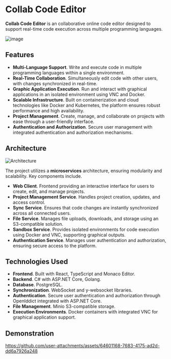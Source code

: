 # Сollab Сode Editor

**Collab Code Editor** is an collaborative online code editor designed to support real-time code execution across multiple programming languages.

![image](https://github.com/user-attachments/assets/ead617d9-3024-4cf0-ad78-f9c332ca2dd7)


## Features

- **Multi-Language Support**. Write and execute code in multiple programming languages within a single environment.
- **Real-Time Collaboration**. Simultaneously edit code with other users, with changes synchronized in real-time.
- **Graphic Application Execution**. Run and interact with graphical applications in an isolated environment using VNC and Docker.
- **Scalable Infrastructure**. Built on containerization and cloud technologies like Docker and Kubernetes, the platform ensures robust performance and high availability.
- **Project Management**. Create, manage, and collaborate on projects with ease through a user-friendly interface.
- **Authentication and Authorization**. Secure user management with integrated authentication and authorization mechanisms.

## Architecture

![Architecture](https://github.com/user-attachments/assets/cd3df1cc-e21e-4d9e-8f37-b618d5ab1d00)


The project utilizes a **microservices** architecture, ensuring modularity and scalability. Key components include.

- **Web Client**. Frontend providing an interactive interface for users to create, edit, and manage projects.
- **Project Management Service**. Handles project creation, updates, and access control.
- **Sync Service**. Ensures that code changes are instantly synchronized across all connected users.
- **File Service**. Manages file uploads, downloads, and storage using an S3-compatible solution.
- **Sandbox Service**. Provides isolated environments for code execution using Docker and VNC, supporting graphical outputs.
- **Authentication Service**. Manages user authentication and authorization, ensuring secure access to the platform.

## Technologies Used

- **Frontend**. Built with React, TypeScript and Monaco Editor.
- **Backend**. C# with ASP.NET Core, Golang.
- **Database**. PostgreSQL.
- **Synchronization**. WebSocket and y-websocket libraries.
- **Authentication**. Secure user authentication and authorization through OpenIddict integrated with ASP.NET Core.
- **File Management**. Minio S3-compatible storage.
- **Execution Environments**. Docker containers with integrated VNC for graphical application support.

## Demonstration



https://github.com/user-attachments/assets/64601168-7683-4175-ad2d-dd6a7926a248

